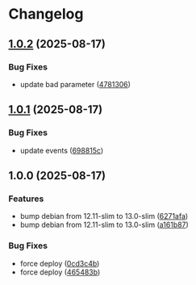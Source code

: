 # Changelog

## [1.0.2](https://github.com/tkhom3/docker-rtl/compare/v1.0.1...v1.0.2) (2025-08-17)


### Bug Fixes

* update bad parameter ([4781306](https://github.com/tkhom3/docker-rtl/commit/4781306b7f4c39e44082f503fec6133d12f87958))

## [1.0.1](https://github.com/tkhom3/docker-rtl/compare/v1.0.0...v1.0.1) (2025-08-17)


### Bug Fixes

* update events ([698815c](https://github.com/tkhom3/docker-rtl/commit/698815c1e69e16a485c8f7d99bae839de331334e))

## 1.0.0 (2025-08-17)


### Features

* bump debian from 12.11-slim to 13.0-slim ([6271afa](https://github.com/tkhom3/docker-rtl/commit/6271afa3bc82528aed3b72c49a400205d3bacc96))
* bump debian from 12.11-slim to 13.0-slim ([a161b87](https://github.com/tkhom3/docker-rtl/commit/a161b87d3a379c4946f88bea703b106cfd89f1d0))


### Bug Fixes

* force deploy ([0cd3c4b](https://github.com/tkhom3/docker-rtl/commit/0cd3c4b0d1f68b481bc21ff90b4dd2a82a7b3ea4))
* force deploy ([465483b](https://github.com/tkhom3/docker-rtl/commit/465483b0243bbbf887dd34b3ce5a387fcb5e0368))

